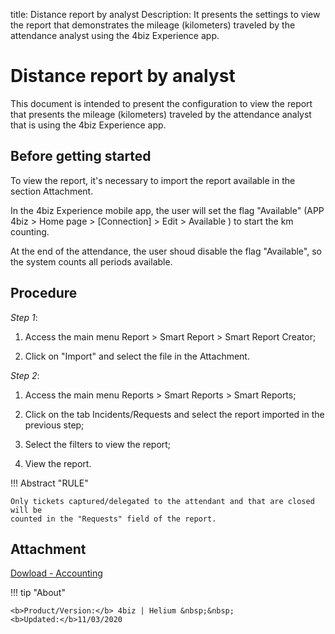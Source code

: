 title: Distance report by analyst
Description: It presents the settings to view the report that demonstrates the mileage (kilometers) traveled by the attendance analyst using the 4biz Experience app.
# Distance report by analyst

This document is intended to present the configuration to view the report that presents
the mileage (kilometers) traveled by the attendance analyst that is using the 4biz Experience app.

Before getting started
----------------

To view the report, it's necessary to import the report available in the section Attachment.

In the 4biz Experience mobile app, the user will set the flag "Available"
(APP 4biz \> Home page \> [Connection] \> Edit \> Available ) to start
the km counting.

At the end of the attendance, the user shoud disable the flag "Available", so the system counts
all periods available.

Procedure
------------

*Step 1*:

1.  Access the main menu Report \> Smart Report \> Smart
    Report Creator;

2.  Click on "Import" and select the file in the Attachment.

*Step 2*:

1.  Access the main menu Reports \> Smart Reports \> Smart Reports;

2.  Click on the tab Incidents/Requests and select the report imported in the previous
    step;

3.  Select the filters to view the report;

4.  View the report.


!!! Abstract "RULE"

    Only tickets captured/delegated to the attendant and that are closed will be
    counted in the "Requests" field of the report.

Attachment
-----

[Dowload - Accounting][1]


!!! tip "About"

    <b>Product/Version:</b> 4biz | Helium &nbsp;&nbsp;
    <b>Updated:</b>11/03/2020
    
    
  [1]:/en-us/4biz-helium/additional-features/mobile-and-field-service/report/images/km-por-analista.citreport
